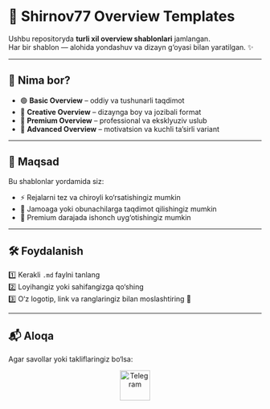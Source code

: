 # 📑 Shirnov77 Overview Templates  

Ushbu repositoryda **turli xil overview shablonlari** jamlangan.  
Har bir shablon — alohida yondashuv va dizayn g‘oyasi bilan yaratilgan. ✨  

---

## 📂 Nima bor?
- 🟢 **Basic Overview** – oddiy va tushunarli taqdimot  
- 🎨 **Creative Overview** – dizaynga boy va jozibali format  
- 💎 **Premium Overview** – professional va eksklyuziv uslub  
- 🚀 **Advanced Overview** – motivatsion va kuchli ta’sirli variant  

---

## 🎯 Maqsad
Bu shablonlar yordamida siz:  
- ⚡ Rejalarni tez va chiroyli ko‘rsatishingiz mumkin  
- 👥 Jamoaga yoki obunachilarga taqdimot qilishingiz mumkin  
- 🌟 Premium darajada ishonch uyg‘otishingiz mumkin  

---

## 🛠️ Foydalanish
1️⃣ Kerakli `.md` faylni tanlang  
2️⃣ Loyihangiz yoki sahifangizga qo‘shing  
3️⃣ O‘z logotip, link va ranglaringiz bilan moslashtiring 🎨  

---

## 📬 Aloqa
Agar savollar yoki takliflaringiz bo‘lsa:  
<div align="center">
  <a href="https://t.me/Shirinov_m" target="_blank">
    <img src="https://img.icons8.com/color/96/000000/telegram-app--v1.png" width="60" alt="Telegram"/>
  </a>
</div>
